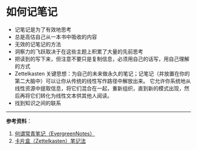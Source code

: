 # 如何记笔记

- 记笔记是为了有效地思考
- 总是高估自己从一本书中吸收的内容
- 无效的记笔记的方法
- 洞察力的飞跃取决于在这些主题上积累了大量的先前思考
- 把读到的写下来，但注意不要只是复制信息，必须用自己的话写，用自己理解的方式
- Zettelkasten 关键思想：为自己的未来做永久的笔记；记笔记（并放置在你的第二大脑中）可以让你从传统的线性写作路径中解放出来。 它允许你系统地从线性资源中提取信息，将它们混合在一起，重新组织，直到新的模式出现，然后再将它们转化为线性文本供其他人阅读。
- 找到知识之间的联系

---

**参考资料**：

1. [何谓常青笔记（EvergreenNotes）](https://www.notion.so/EvergreenNotes-0a3f82b22a654eb18ccf3e83854ec1ba)
2. [卡片盒（Zettelkasten）笔记法](https://www.notion.so/Zettelkasten-25627d7ce99344c487f4e42d861f9e0a)
